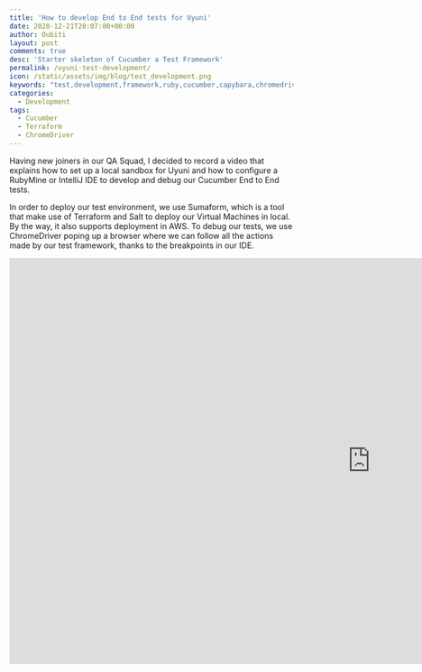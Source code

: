 ```yaml
---
title: 'How to develop End to End tests for Uyuni'
date: 2020-12-21T20:07:00+00:00
author: Oubiti
layout: post
comments: true
desc: 'Starter skeleton of Cucumber a Test Framework'
permalink: /uyuni-test-development/    
icon: /static/assets/img/blog/test_development.png
keywords: "test,development,framework,ruby,cucumber,capybara,chromedriver"
categories:
  - Development
tags:
  - Cucumber
  - Terraform
  - ChromeDriver
---
```


Having new joiners in our QA Squad, I decided to record a video that explains how to set up a local sandbox for Uyuni and how to configure a RubyMine or IntelliJ IDE to develop and debug our Cucumber End to End tests. 

In order to deploy our test environment, we use Sumaform, which is a tool that make use of Terraform and Salt to deploy our Virtual Machines in local. By the way, it also supports deployment in AWS.
To debug our tests, we use ChromeDriver poping up a browser where we can follow all the actions made by our test framework, thanks to the breakpoints in our IDE.

<div class="video-container">
	<iframe 
		width="1280" 
		height="720" 
		src="https://www.youtube.com/embed/4U_68ddRAHg" 
		frameborder="0" 
		allow="autoplay; encrypted-media; picture-in-picture" 
		allowfullscreen>
	</iframe>
</div>


